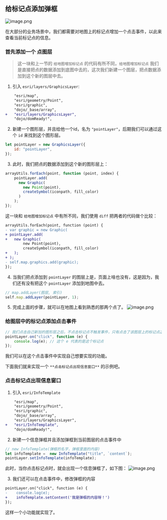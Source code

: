 ## 给标记点添加弹框
![image.png](https://p6-juejin.byteimg.com/tos-cn-i-k3u1fbpfcp/d18db8cc58b541a793bf7c8ebc2d6ea9~tplv-k3u1fbpfcp-watermark.image?)

在大部分的业务场景中，我们都需要对地图上的标记点增加一个点击事件，以此来查看当前标记点的信息。   

### 首先添加一个 点图层
> 这一块和上一节的 `给地图增加标记点` 的代码有所不同，`给地图增加标记点` 我们是直接把点的数据添加到底图中去的，这次我们新建一个图层，把点数据添加到这个新的图层中去。

1. 引入 `esri/layers/GraphicsLayer`:
```diff
    "esri/map",
    "esri/geometry/Point",
    "esri/graphic",
    "dojo/_base/array",
+   "esri/layers/GraphicsLayer",
    "dojo/domReady!",
```

2. 新建一个图形层，并且给他一个id，名为 `"pointLayer"`，后期我们可以通过这个 `id` 来找到这个图形层。
```js
let pointLayer = new GraphicsLayer({
    id: "pointLayer",
});
```

3. 此时，我们把点的数据添加到这个新的图形层上：
```js
arrayUtils.forEach(point, function (point, index) {
    pointLayer.add(
      new Graphic(
        new Point(point),
        createSymbol(iconpath, fill_color)
      )
    );
});
```
这一块和 `给地图增加标记点` 中有所不同，我们使用 `diff` 把两者的代码做个比较：
```diff
arrayUtils.forEach(point, function (point) {
- var graphic = new Graphic(
+ pointLayer.add(
+   new Graphic(
        new Point(point),
        createSymbol(iconpath, fill_color)
+   );
+ );
- self.map.graphics.add(graphic);
});
```

4. 当我们把点添加到 `pointLayer` 的图层上是，页面上啥也没有，这是因为，我们还有没有把这个 `pointLayer` 添加到地图中去。
```js
// map.addLayer(图层, 索引)
self.map.addLayer(pointLayer, 1);
```
5. 完成上面的步骤，就可以在地图上看到熟悉的那两个点了。
![image.png](https://p1-juejin.byteimg.com/tos-cn-i-k3u1fbpfcp/e6500c97fa904213a227f9c3a8a1cd16~tplv-k3u1fbpfcp-watermark.image?)

### 给图层中的标记点添加点击事件
```js
// 我们点击自己新加的图形层之后，不点击标记点不触发事件，只有点击了该图层上的标记点之后，才会触发这个点击事件。这一块我也不知道是为什么，只能做到一个实现的功能。
pointLayer.on("click", function (e) {
    console.log(e); // 这个 e 代表的是这个标记点
});
```
我们可以在这个点击事件中实现自己想要实现的功能。   

下面我们就来实现一个 `**点击标记点出现信息窗口**` 的示例吧。

### 点击标记点出现信息窗口

1. 引入 `esri/InfoTemplate`
```diff
    "esri/map",
    "esri/geometry/Point",
    "esri/graphic",
    "dojo/_base/array",
    "esri/layers/GraphicsLayer",
+   "esri/InfoTemplate",
    "dojo/domReady!",
```
2. 新建一个信息弹框并且添加弹框到当前图层的点击事件中
```js
// new InfoTemplate(弹框的名字，弹框里面的内容)
let infoTemplate =  new InfoTemplate("title", `content`);
pointLayer.setInfoTemplate(infoTemplate);
```
此时，当你点击标记点时，就会出现一个信息弹框了，如下图：
![image.png](https://p6-juejin.byteimg.com/tos-cn-i-k3u1fbpfcp/e0af33b8d42449909e9f7a296606ff97~tplv-k3u1fbpfcp-watermark.image?)

3. 我们还可以在点击事件中，修改弹框的内容
```diff
pointLayer.on("click", function (e) {
-    console.log(e);
+    infoTemplate.setContent('我是弹框的内容呀！')
});
```

这样一个小功能就实现了。